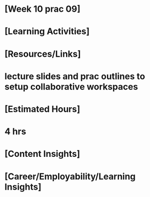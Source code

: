 # [Week 10 prac 09]

# [Learning Activities]



# [Resources/Links]
# lecture slides and prac outlines to setup collaborative workspaces

# [Estimated Hours]
# 4 hrs

# [Content Insights]

# [Career/Employability/Learning Insights]
